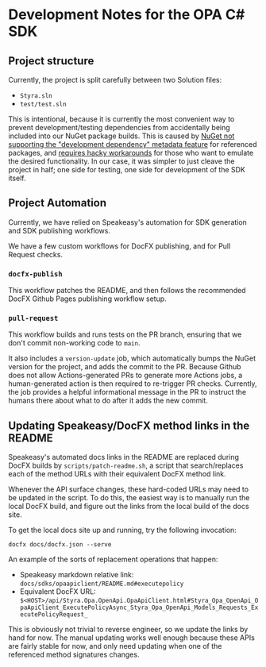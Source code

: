 # Development Notes for the OPA C# SDK

## Project structure

Currently, the project is split carefully between two Solution files:
 - `Styra.sln`
 - `test/test.sln`

This is intentional, because it is currently the most convenient way to prevent development/testing dependencies from accidentally being included into our NuGet package builds.
This is caused by [NuGet not supporting the "development dependency" metadata feature](https://github.com/NuGet/Home/issues/4125) for referenced packages, and [requires hacky workarounds](https://github.com/NuGet/Home/wiki/DevelopmentDependency-support-for-PackageReference) for those who want to emulate the desired functionality.
In our case, it was simpler to just cleave the project in half; one side for testing, one side for development of the SDK itself.


## Project Automation

Currently, we have relied on Speakeasy's automation for SDK generation and SDK publishing workflows.

We have a few custom workflows for DocFX publishing, and for Pull Request checks.

### `docfx-publish`

This workflow patches the README, and then follows the recommended DocFX Github Pages publishing workflow setup.

### `pull-request`

This workflow builds and runs tests on the PR branch, ensuring that we don't commit non-working code to `main`.

It also includes a `version-update` job, which automatically bumps the NuGet version for the project, and adds the commit to the PR.
Because Github does not allow Actions-generated PRs to generate more Actions jobs, a human-generated action is then required to re-trigger PR checks.
Currently, the job provides a helpful informational message in the PR to instruct the humans there about what to do after it adds the new commit.


## Updating Speakeasy/DocFX method links in the README

Speakeasy's automated docs links in the README are replaced during DocFX builds by `scripts/patch-readme.sh`, a script that search/replaces each of the method URLs with their equivalent DocFX method link.

Whenever the API surface changes, these hard-coded URLs may need to be updated in the script.
To do this, the easiest way is to manually run the local DocFX build, and figure out the links from the local build of the docs site.

To get the local docs site up and running, try the following invocation:

    docfx docs/docfx.json --serve

An example of the sorts of replacement operations that happen:
 - Speakeasy markdown relative link: `docs/sdks/opaapiclient/README.md#executepolicy`
 - Equivalent DocFX URL: `$<HOST>/api/Styra.Opa.OpenApi.OpaApiClient.html#Styra_Opa_OpenApi_OpaApiClient_ExecutePolicyAsync_Styra_Opa_OpenApi_Models_Requests_ExecutePolicyRequest_`

This is obviously not trivial to reverse engineer, so we update the links by hand for now.
The manual updating works well enough because these APIs are fairly stable for now, and only need updating when one of the referenced method signatures changes.

